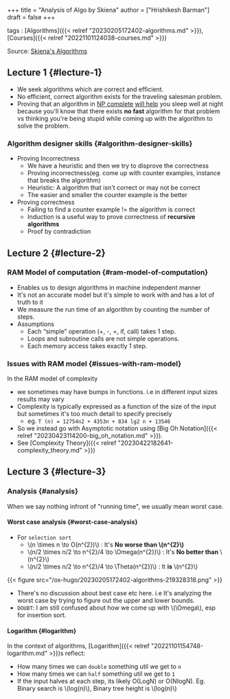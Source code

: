 +++
title = "Analysis of Algo by Skiena"
author = ["Hrishikesh Barman"]
draft = false
+++

tags
: [Algorithms]({{< relref "20230205172402-algorithms.md" >}}), [Courses]({{< relref "20221101124038-courses.md" >}})


Source: [Skiena's Algorithms](https://www3.cs.stonybrook.edu/~skiena/373/videos/)


## Lecture 1 {#lecture-1}

-   We seek algorithms which are correct and efficient.
-   No efficient, correct algorithm exists for the traveling salesman problem.
-   Proving that an algorithm in [NP complete](https://www.hillelwayne.com/post/np-hard/) [will help](https://matklad.github.io/2023/02/21/why-SAT-is-hard.html) you sleep well at night because you'll know that there exists **no fast** algorithm for that problem vs thinking you're being stupid while coming up with the algorithm to solve the problem.


### Algorithm designer skills {#algorithm-designer-skills}

-   Proving Incorrectness
    -   We have a heuristic and then we try to disprove the correctness
    -   Proving incorrectness(eg. come up with counter examples, instance that breaks the algorithm)
    -   Heuristic: A algorithm that isn't correct or may not be correct
    -   The easier and smaller the counter example is the better
-   Proving correctness
    -   Failing to find a counter example != the algorithm is correct
    -   Induction is a useful way to prove correctness of **recursive algorithms**
    -   Proof by contradiction


## Lecture 2 {#lecture-2}


### RAM Model of computation {#ram-model-of-computation}

-   Enables us to design algorithms in machine independent manner
-   It's not an accurate model but it's simple to work with and has a lot of truth to it
-   We measure the run time of an algorithm by counting the number of steps.
-   Assumptions
    -   Each “simple” operation (+, -, =, if, call) takes 1 step.
    -   Loops and subroutine calls are not simple operations.
    -   Each memory access takes exactly 1 step.


### Issues with RAM model {#issues-with-ram-model}

In the RAM model of complexity

-   we sometimes may have bumps in functions. i.e in different input sizes results may vary
-   Complexity is typically expressed as a function of the size of the input but sometimes it's too much detail to specify precisely
    -   eg. `T (n) = 12754n2 + 4353n + 834 lg2 n + 13546`
-   So we instead go with Asymptotic notation using [Big Oh Notation]({{< relref "20230423114200-big_oh_notation.md" >}}).
-   See [Complexity Theory]({{< relref "20230422182641-complexity_theory.md" >}})


## Lecture 3 {#lecture-3}


### Analysis {#analysis}

When we say nothing infront of "running time", we usually mean worst case.


#### Worst case analysis {#worst-case-analysis}

-   For `selection sort`
    -   \\(n \times n \to O(n^{2})\\) : It's **No worse than \\(n^{2}\\)**
    -   \\(n/2 \times n/2 \to n^{2}/4 \to \Omega(n^{2})\\) : It's **No better than** \\(n^{2}\\)
    -   \\(n/2 \times n/2 \to n^{2}/4 \to \Theta(n^{2})\\) : It **is** \\(n^{2}\\)

{{< figure src="/ox-hugo/20230205172402-algorithms-219328318.png" >}}

-   There's no discussion about best case etc here. i.e It's analyzing the worst case by trying to figure out the upper and lower bounds.
-   `DOUBT`: I am still confused about how we come up with \\(\Omega\\), esp for insertion sort.


#### Logarithm {#logarithm}

In the context of algorithms, [Logarithm]({{< relref "20221101154748-logarithm.md" >}})s reflect:

-   How many times we can `double` something util we get to `n`
-   How many times we can `half` something util we get to `1`
-   If the input halves at each step, its likely O(LogN) or O(NIogN). Eg. Binary search is \\(log(n)\\), Binary tree height is \\(log(n)\\)
